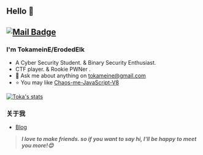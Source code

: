 ## Hello 👋
[![Mail Badge](https://img.shields.io/badge/-tokameine@gmail.com-c14438?style=flat&logo=Gmail&logoColor=white&link=mailto:tokameine@gmail.com)](mailto:tokameine@gmail.com)
---

### I'm TokameinE/ErodedElk

- A Cyber Security Student. & Binary Security Enthusiast.
- CTF player. & Rookie PWNer .
- 💬 Ask me about anything on [tokameine@gmail.com](mailto:tokameine@gmail.com)
- ⭐ You may like [Chaos-me-JavaScript-V8](https://github.com/ErodedElk/Chaos-me-JavaScript-V8)

[![Toka's stats](https://github-readme-stats.vercel.app/api?username=ErodedElk&hide=contribs,prs)](https://github.com/anuraghazra/github-readme-stats)

### 关于我
- [Blog](https://erodedelk.github.io/about)

> ***I love to make friends. so if you want to say hi, I'll be happy to meet you more!😊***

